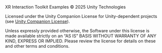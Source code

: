 XR Interaction Toolkit Examples © 2025 Unity Technologies

Licensed under the Unity Companion License for Unity-dependent projects (see [Unity Companion License](http://www.unity3d.com/legal/licenses/Unity_Companion_License)).

Unless expressly provided otherwise, the Software under this license is made available strictly on an “AS IS” BASIS WITHOUT WARRANTY OF ANY KIND, EXPRESS OR IMPLIED. Please review the license for details on these and other terms and conditions.
